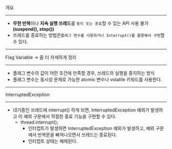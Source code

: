 개요

---

- **무한 반복**이나 **지속 실행 쓰레드**를 `중지 또는 종료`할 수 있는 API 사용 불가 **(suspend(), stop())**
- 쓰레드를 종료하는 방법은`플래그 변수를 사용하거나 Interrupt()를 활용해서 구현`할 수 있다.

---

Flag Variable →  좀 더 자세하게 정리

---

- 플래그 변수의 값이 어떤 조건에 만족할 경우, 쓰레드의 실행을 중지하는 방식
- 플래그 변수는 동시성 문제로 가능한 atomic 변수나 volatile 키워드를 사용한다.

---

InterruptedException

---

- 대기중인 쓰레드에 interrupt() 하게 되면, InterruptedException
  예외가 발생하고 이 예외 구문에서 적절한 종료 기능을 구현할 수 있다.
    - thread.interrupt();
        - 인터럽트가 발생하면 InterruptedException 예외가
          발생하고, 예외 구문에서 반복문을 빠져나오면서 쓰레드는 종료된다.
        - 인터럽트 상태는 해제된다.
